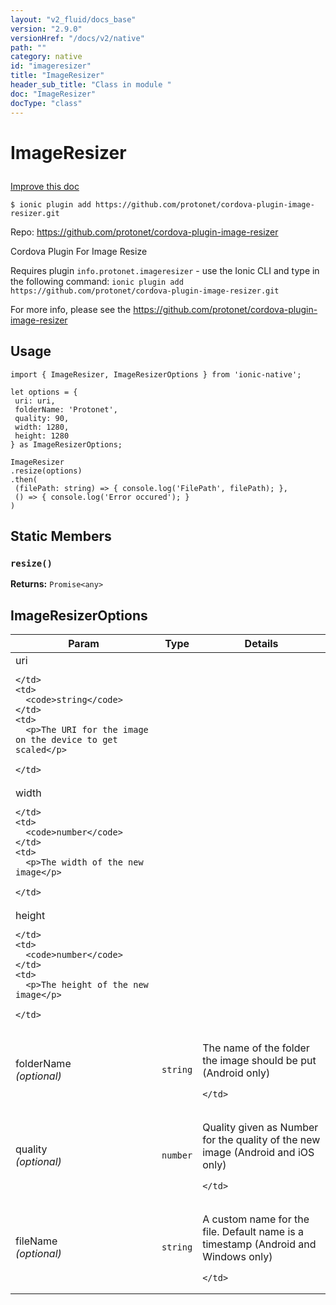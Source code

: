 ```yaml
---
layout: "v2_fluid/docs_base"
version: "2.9.0"
versionHref: "/docs/v2/native"
path: ""
category: native
id: "imageresizer"
title: "ImageResizer"
header_sub_title: "Class in module "
doc: "ImageResizer"
docType: "class"
---
```








<h1 class="api-title">
  
  ImageResizer
  

  

  </h1>

<a class="improve-v2-docs" href="http://github.com/driftyco/ionic-native/edit/master/src/plugins/imageresizer.ts#L36">
  Improve this doc
</a>



<!-- decorators -->





<pre><code>$ ionic plugin add https://github.com/protonet/cordova-plugin-image-resizer.git</code></pre>
<p>Repo:
  <a href="https://github.com/protonet/cordova-plugin-image-resizer">
    https://github.com/protonet/cordova-plugin-image-resizer
  </a>
</p>

<!-- description -->

<p>Cordova Plugin For Image Resize</p>
<p>Requires plugin <code>info.protonet.imageresizer</code> - use the Ionic CLI and type in the following command:
<code>ionic plugin add https://github.com/protonet/cordova-plugin-image-resizer.git</code></p>
<p>For more info, please see the <a href="https://github.com/protonet/cordova-plugin-image-resizer">https://github.com/protonet/cordova-plugin-image-resizer</a></p>



<!-- if doc.decorators -->

<!-- @usage tag -->

<h2>Usage</h2>

<pre><code class="lang-typescript">import { ImageResizer, ImageResizerOptions } from &#39;ionic-native&#39;;

let options = {
 uri: uri,
 folderName: &#39;Protonet&#39;,
 quality: 90,
 width: 1280,
 height: 1280
} as ImageResizerOptions;

ImageResizer
.resize(options)
.then(
 (filePath: string) =&gt; { console.log(&#39;FilePath&#39;, filePath); },
 () =&gt; { console.log(&#39;Error occured&#39;); }
)
</code></pre>




<!-- @property tags -->


<h2>Static Members</h2>

<div id="resize"></div>
<h3><code>resize()</code>
  
</h3>









<div class="return-value" markdown="1">
  <i class="icon ion-arrow-return-left"></i>
  <b>Returns:</b> 
<code>Promise&lt;any&gt;</code> 
</div>




<!-- methods on the class -->



<!-- other classes -->

<!-- end other classes -->

<!-- interfaces -->

<!--<h2><a class="anchor" name="interfaces" href="#interfaces"></a>Interfaces</h2>-->


<h2><a class="anchor" name="ImageResizerOptions" href="#ImageResizerOptions"></a>ImageResizerOptions</h2>


<table class="table param-table" style="margin:0;">
  <thead>
  <tr>
    <th>Param</th>
    <th>Type</th>
    <th>Details</th>
  </tr>
  </thead>
  <tbody>
  
  <tr>
    <td>
      uri
      
    </td>
    <td>
      <code>string</code>
    </td>
    <td>
      <p>The URI for the image on the device to get scaled</p>

    </td>
  </tr>
  
  <tr>
    <td>
      width
      
    </td>
    <td>
      <code>number</code>
    </td>
    <td>
      <p>The width of the new image</p>

    </td>
  </tr>
  
  <tr>
    <td>
      height
      
    </td>
    <td>
      <code>number</code>
    </td>
    <td>
      <p>The height of the new image</p>

    </td>
  </tr>
  
  <tr>
    <td>
      folderName
      <div><em>(optional)</em></div>
    </td>
    <td>
      <code>string</code>
    </td>
    <td>
      <p>The name of the folder the image should be put
(Android only)</p>

    </td>
  </tr>
  
  <tr>
    <td>
      quality
      <div><em>(optional)</em></div>
    </td>
    <td>
      <code>number</code>
    </td>
    <td>
      <p>Quality given as Number for the quality of the new image
(Android and iOS only)</p>

    </td>
  </tr>
  
  <tr>
    <td>
      fileName
      <div><em>(optional)</em></div>
    </td>
    <td>
      <code>string</code>
    </td>
    <td>
      <p>A custom name for the file. Default name is a timestamp
(Android and Windows only)</p>

    </td>
  </tr>
  
  </tbody>
</table>





<!-- end interfaces -->

<!-- related link --><!-- end content block -->


<!-- end body block -->

